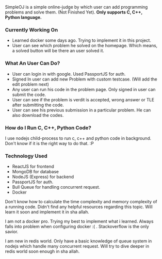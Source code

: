 SimpleOJ is a simple online-judge by which user can add programming problems and solve them. (Not Finished Yet).
**Only supports C, C++, Python language.**

### Currently Working On
 - Learned docker some days ago. Trying to implement it in this project.
 - User can see which problem he solved on the homepage. Which means, a solved button will be there an user solved it.

### What An User Can Do?
 - User can login in with google. Used PassportJS for auth.
 - Signed In user can add new Problem with custom testcase. (Will add the edit problem next)
 - Any user can run his code in the problem page. Only signed in user can submit the code.
 - User can see if the problem is verdit is accepted, wrong answer or TLE after submitting the code. 
 - User can see his previous submission in a particular problem. He can also download the codes.

### How do I Run C, C++, Python Code?
I use nodejs child-process to run c, c++ and python code in background. Don't know if it is the right way to do that. :P

### Technology Used
  - ReactJS for frontend
  - MongoDB for database
  - NodeJS (Express) for backend
  - PassportJS for auth.
  - Bull Queue for handling concurrent request.
  - Docker

Don't know how to calculate the time complexity and memory complexity of a running code. Didn't find any helpful resources regarding this topic. Will learn it soon and implement it in sha allah.

I am not a docker pro. Trying my best to implement what i learned. Always falls into problem when configuring docker :( . Stackoverflow is the only savior.

I am new in redis world. Only have a basic knowledge of queue system in nodejs which handle many concurrent request. Will try to dive deeper in redis world soon enough in sha allah.
